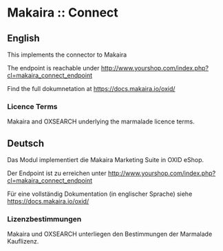 # Makaira :: Connect # 

## English ##

This implements the connector to Makaira

The endpoint is reachable under http://www.yourshop.com/index.php?cl=makaira_connect_endpoint

Find the full dokumnetation at https://docs.makaira.io/oxid/


### Licence Terms ###

Makaira and OXSEARCH underlying the marmalade licence terms.

## Deutsch ##

Das Modul implementiert die Makaira Marketing Suite in OXID eShop.

Der Endpoint ist zu erreichen unter http://www.yourshop.com/index.php?cl=makaira_connect_endpoint

Für eine vollständig Dokumentation (in englischer Sprache) siehe https://docs.makaira.io/oxid/

### Lizenzbestimmungen ###

Makaira und OXSEARCH unterliegen den Bestimmungen der Marmalade Kauflizenz.  


